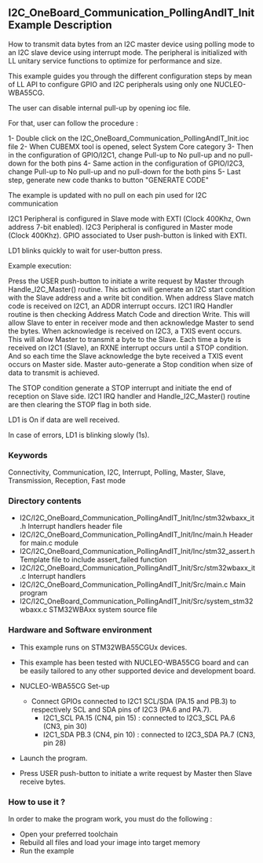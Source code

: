 ## <b>I2C_OneBoard_Communication_PollingAndIT_Init Example Description</b>

How to transmit data bytes from an I2C master device using polling mode
to an I2C slave device using interrupt mode. The peripheral is initialized
with LL unitary service functions to optimize for performance and size.

This example guides you through the different configuration steps by mean of LL API
to configure GPIO and I2C peripherals using only one NUCLEO-WBA55CG.

The user can disable internal pull-up by opening ioc file.

For that, user can follow the procedure :

1- Double click on the I2C_OneBoard_Communication_PollingAndIT_Init.ioc file
2- When CUBEMX tool is opened, select System Core category
3- Then in the configuration of GPIO/I2C1, change Pull-up to No pull-up and no pull-down for the both pins
4- Same action in the configuration of GPIO/I2C3, change Pull-up to No pull-up and no pull-down for the both pins
5- Last step, generate new code thanks to button "GENERATE CODE"

The example is updated with no pull on each pin used for I2C communication

I2C1 Peripheral is configured in Slave mode with EXTI (Clock 400Khz, Own address 7-bit enabled). 
I2C3 Peripheral is configured in Master mode (Clock 400Khz). 
GPIO associated to User push-button is linked with EXTI.

LD1 blinks quickly to wait for user-button press.

Example execution:

Press the USER push-button to initiate a write request by Master through Handle_I2C_Master() routine.
This action will generate an I2C start condition with the Slave address and a write bit condition. 
When address Slave match code is received on I2C1, an ADDR interrupt occurs. 
I2C1 IRQ Handler routine is then checking Address Match Code and direction Write. 
This will allow Slave to enter in receiver mode and then acknowledge Master to send the bytes. 
When acknowledge is received on I2C3, a TXIS event occurs. 
This will allow Master to transmit a byte to the Slave. 
Each time a byte is received on I2C1 (Slave), an RXNE interrupt occurs until a STOP condition. 
And so each time the Slave acknowledge the byte received a TXIS event occurs on Master side. 
Master auto-generate a Stop condition when size of data to transmit is achieved.

The STOP condition generate a STOP interrupt and initiate the end of reception on Slave side. 
I2C1 IRQ handler and Handle_I2C_Master() routine are then clearing the STOP flag in both side.

LD1 is On if data are well received.

In case of errors, LD1 is blinking slowly (1s).

### <b>Keywords</b>

Connectivity, Communication, I2C, Interrupt, Polling, Master, Slave, Transmission, Reception, Fast mode


### <b>Directory contents</b>

  - I2C/I2C_OneBoard_Communication_PollingAndIT_Init/Inc/stm32wbaxx_it.h          Interrupt handlers header file
  - I2C/I2C_OneBoard_Communication_PollingAndIT_Init/Inc/main.h                  Header for main.c module
  - I2C/I2C_OneBoard_Communication_PollingAndIT_Init/Inc/stm32_assert.h          Template file to include assert_failed function
  - I2C/I2C_OneBoard_Communication_PollingAndIT_Init/Src/stm32wbaxx_it.c          Interrupt handlers
  - I2C/I2C_OneBoard_Communication_PollingAndIT_Init/Src/main.c                  Main program
  - I2C/I2C_OneBoard_Communication_PollingAndIT_Init/Src/system_stm32wbaxx.c      STM32WBAxx system source file

### <b>Hardware and Software environment</b>

  - This example runs on STM32WBA55CGUx devices.

  - This example has been tested with NUCLEO-WBA55CG board and can be
    easily tailored to any other supported device and development board.

  - NUCLEO-WBA55CG Set-up
    - Connect GPIOs connected to I2C1 SCL/SDA (PA.15 and PB.3)
    to respectively SCL and SDA pins of I2C3 (PA.6 and PA.7).
      - I2C1_SCL  PA.15 (CN4, pin 15) : connected to I2C3_SCL PA.6 (CN3, pin 30)
      - I2C1_SDA  PB.3 (CN4, pin 10) : connected to I2C3_SDA PA.7 (CN3, pin 28)

  - Launch the program.
  - Press USER push-button to initiate a write request by Master
      then Slave receive bytes.

### <b>How to use it ?</b>

In order to make the program work, you must do the following :

 - Open your preferred toolchain
 - Rebuild all files and load your image into target memory
 - Run the example

